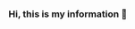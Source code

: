 ### Hi, this is my information 👋

<!--
**FridaRamirezs/FridaRamirezs** is a ✨ _special_ ✨ repository because its `README.md` (this file) appears on your GitHub profile.

Here are some ideas to get you started:

- 🖥️ I am IT Analyst.
- 🎓 I studied at the Tecnológico Nacional de México Campus Occidente del Estado de Hidalgo.
- 🛠️ I enjoy solving technical problems.
- 👩‍💻 I like to help others. 
-->
